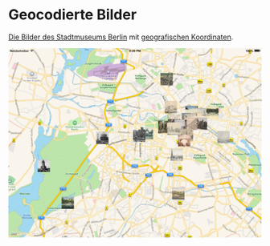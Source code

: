 Geocodierte Bilder
==================

[Die Bilder des Stadtmuseums Berlin](https://commons.wikimedia.org/wiki/Category:Stadtansichten_%28Stiftung_Stadtmuseum_Berlin%29) mit [geografischen Koordinaten](https://github.com/choefele/coding-da-vinci/blob/master/Coding%20Da%20Vinci/ViewController.m#L21). 

![Deocodierte Bilder](Geocoded-Images.png)
